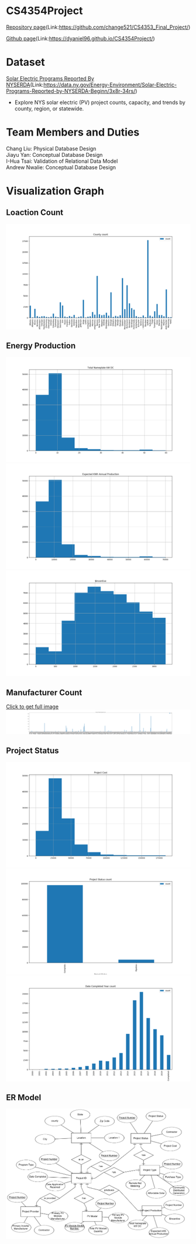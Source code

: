# CS4354Project

[Repository page](https://github.com/change521/CS4353_Final_Project/)(Link:https://github.com/change521/CS4353_Final_Project/)<br/>

[Github page](https://dyaniel96.github.io/CS4354Project/)(Link:https://dyaniel96.github.io/CS4354Project/)<br/>

# Dataset
[Solar Electric Programs Reported By NYSERDA](https://data.ny.gov/Energy-Environment/Solar-Electric-Programs-Reported-by-NYSERDA-Beginn/3x8r-34rs/)(Link:https://data.ny.gov/Energy-Environment/Solar-Electric-Programs-Reported-by-NYSERDA-Beginn/3x8r-34rs/)<br/>
- Explore NYS solar electric (PV) project counts, capacity, and trends by county, region, or statewide.

# Team Members and Duties
Chang Liu: Physical Database Design <br/>
Jiayu Yan: Conceptual Database Design   <br/>
I-Hua Tsai: Validation of Relational Data Model <br/>
Andrew Nwalie: Conceptual Database Design  <br/>

# Visualization Graph 

## Loaction Count
![Loaction Count](https://github.com/change521/CS4353_Final_Project/blob/master/Location/Solar_Electric_Loaction_countyCount.png?raw=true)  <br/>

## Energy Production
![Total Nameplate kW DC](https://github.com/change521/CS4353_Final_Project/blob/master/Project%20Production/Solar_Electric_Project_Production_Total%20Nameplate%20kW%20DCHist.png?raw=true)  <br/>
![Expected KWh Annual Production](https://github.com/change521/CS4353_Final_Project/blob/master/Project%20Production/Solar_Electric_Project_Production_Expected%20KWh%20Annual%20ProductionHist.png?raw=true)  <br/>
![Incentive](https://github.com/change521/CS4353_Final_Project/blob/master/Project%20Production/Solar_Electric_Project_Production_$IncentiveHist.png?raw=true)  <br/>

## Manufacturer Count
[Click to get full image](https://github.com/change521/CS4353_Final_Project/blob/master/Project%20Provider/Solar_Electric_ProjectProvider_Primary%20PV%20Module%20ManufacturerCount.png?raw=true)
![PV Module ManufacturerCount](https://github.com/change521/CS4353_Final_Project/blob/master/Project%20Provider/Solar_Electric_ProjectProvider_Primary%20PV%20Module%20ManufacturerCount.png?raw=true)  <br/>

## Project Status
![Project Cost](https://github.com/change521/CS4353_Final_Project/blob/master/Project_ID/Solar_Electric_Project_Status_Project%20CostHist.png?raw=true)  <br/>
![Project Status](https://github.com/change521/CS4353_Final_Project/blob/master/Project_ID/Solar_Electric_Project_Status_Project%20StatusCount.png?raw=true)  <br/>
![Date Completed](https://github.com/change521/CS4353_Final_Project/blob/master/Project_ID/Solar_Electric_ProjectID_Date%20Completed%20YearCount.png?raw=true)  <br/>


## ER Model
![ER Model](https://github.com/change521/CS4353_Final_Project/blob/master/ERmodel/Main.png?raw=true)  <br/>
